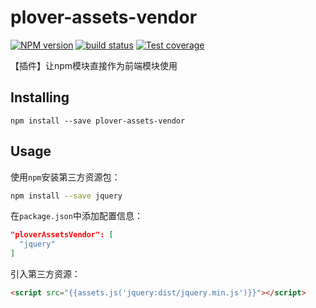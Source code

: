 # plover-assets-vendor


[![NPM version][npm-image]][npm-url]
[![build status][travis-image]][travis-url]
[![Test coverage][coveralls-image]][coveralls-url]


【插件】让npm模块直接作为前端模块使用


## Installing

```
npm install --save plover-assets-vendor
```

## Usage

使用`npm`安装第三方资源包：

```sh
npm install --save jquery
```

在`package.json`中添加配置信息：


```json
"ploverAssetsVendor": [
  "jquery"
]
```

引入第三方资源：

```html
<script src="{{assets.js('jquery:dist/jquery.min.js')}}"></script>
```


[npm-image]: https://img.shields.io/npm/v/plover-assets-vendor.svg?style=flat-square
[npm-url]: https://www.npmjs.com/package/plover-assets-vendor
[travis-image]: https://img.shields.io/travis/plover-modules/plover-assets-vendor/master.svg?style=flat-square
[travis-url]: https://travis-ci.org/plover-modules/plover-assets-vendor
[coveralls-image]: https://img.shields.io/codecov/c/github/plover-modules/plover-assets-vendor.svg?style=flat-square
[coveralls-url]: https://codecov.io/github/plover-modules/plover-assets-vendor?branch=master

